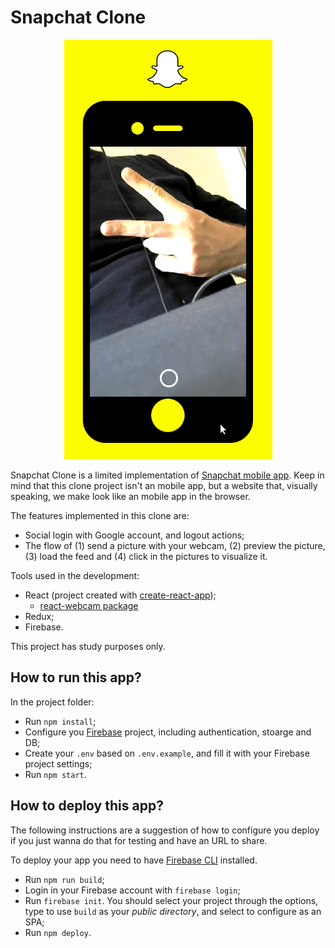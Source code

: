 # Snapchat Clone

<p align="center">
  <img  src="./app.gif">
</p>

Snapchat Clone is a limited implementation of [Snapchat mobile app](https://play.google.com/store/apps/details?id=com.snapchat.android&hl=pt_BR&gl=US). Keep in mind that this clone project isn't an mobile app, but a website that, visually speaking, we make look like an mobile app in the browser. 

The features implemented in this clone are:

  * Social login with Google account, and logout actions;
  * The flow of (1) send a picture with your webcam, (2) preview the picture, (3) load the feed and (4) click in the pictures to visualize it.

Tools used in the development:

  * React (project created with [create-react-app](https://create-react-app.dev/docs/getting-started/));
    * [react-webcam package](https://www.npmjs.com/package/react-webcam) 
  * Redux;
  * Firebase.

This project has study purposes only.

## How to run this app?

In the project folder:

  * Run `npm install`;
  * Configure you [Firebase](https://firebase.google.com/?hl=pt-br) project, including authentication, stoarge and DB;
  * Create your `.env` based on `.env.example`, and fill it with your Firebase project settings;
  * Run `npm start`.

## How to deploy this app?

The following instructions are a suggestion of how to configure you deploy if you just wanna do that for testing and have an URL to share.

To deploy your app you need to have [Firebase CLI](https://www.npmjs.com/package/firebase-tools) installed.

  * Run `npm run build`;
  * Login in your Firebase account with `firebase login`;
  * Run `firebase init`. You should select your project through the options, type to use `build` as your *public directory*, and select to configure as an SPA;
  * Run `npm deploy`.
